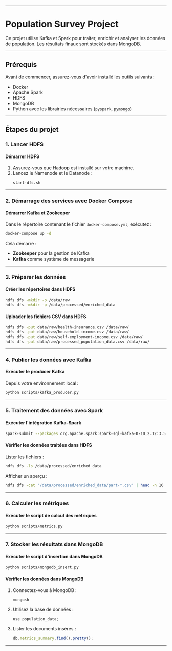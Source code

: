 
---

# **Population Survey Project**
Ce projet utilise Kafka et Spark pour traiter, enrichir et analyser les données de population. Les résultats finaux sont stockés dans MongoDB.

---

## **Prérequis**
Avant de commencer, assurez-vous d'avoir installé les outils suivants :
- Docker 
- Apache Spark
- HDFS
- MongoDB
- Python avec les librairies nécessaires (`pyspark`, `pymongo`)

---

## **Étapes du projet**

### **1. Lancer HDFS**

#### **Démarrer HDFS**
1. Assurez-vous que Hadoop est installé sur votre machine.
2. Lancez le Namenode et le Datanode :
   ```bash
   start-dfs.sh
   ```

---

### **2. Démarrage des services avec Docker Compose**

#### **Démarrer Kafka et Zookeeper**
Dans le répertoire contenant le fichier `docker-compose.yml`, exécutez :
```bash
docker-compose up -d
```

Cela démarre :
- **Zookeeper** pour la gestion de Kafka
- **Kafka** comme système de messagerie

---

### **3. Préparer les données**

#### **Créer les répertoires dans HDFS**
```bash
hdfs dfs -mkdir -p /data/raw
hdfs dfs -mkdir -p /data/processed/enriched_data
```

#### **Uploader les fichiers CSV dans HDFS**
```bash
hdfs dfs -put data/raw/health-insurance.csv /data/raw/
hdfs dfs -put data/raw/household-income.csv /data/raw/
hdfs dfs -put data/raw/self-employment-income.csv /data/raw/
hdfs dfs -put data/raw/processed_population_data.csv /data/raw/
```

---

### **4. Publier les données avec Kafka**

#### **Exécuter le producer Kafka**
Depuis votre environnement local :
```bash
python scripts/kafka_producer.py
```

---

### **5. Traitement des données avec Spark**

#### **Exécuter l'intégration Kafka-Spark**
```bash
spark-submit --packages org.apache.spark:spark-sql-kafka-0-10_2.12:3.5.3 scripts/kafka_spark_integration.py
```

#### **Vérifier les données traitées dans HDFS**
Lister les fichiers :
```bash
hdfs dfs -ls /data/processed/enriched_data
```

Afficher un aperçu :
```bash
hdfs dfs -cat '/data/processed/enriched_data/part-*.csv' | head -n 10
```

---

### **6. Calculer les métriques**

#### **Exécuter le script de calcul des métriques**
```bash
python scripts/metrics.py
```

---

### **7. Stocker les résultats dans MongoDB**

#### **Exécuter le script d'insertion dans MongoDB**
```bash
python scripts/mongodb_insert.py
```

#### **Vérifier les données dans MongoDB**
1. Connectez-vous à MongoDB :
   ```bash
   mongosh
   ```
2. Utilisez la base de données :
   ```javascript
   use population_data;
   ```
3. Lister les documents insérés :
   ```javascript
   db.metrics_summary.find().pretty();
   ```
---
